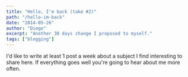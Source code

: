 ```yaml
---
title: "Hello, I'm back (take #2)"
path: "/hello-im-back"
date: "2014-05-26"
author: "Diego"
excerpt: "Another 30 days change I proposed to myself."
tags: ["blogging"]
---
```


I'd like to write at least 1 post a week about a subject I find interesting to share here. If everything goes well you're going to hear about me more often.